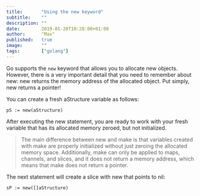 ```yaml
---
title:       "Using the new keyword"
subtitle:    ""
description: ""
date:        2019-01-20T10:28:00+01:00
author:      "Max"
published:   true
image:       ""
tags:        ["golang"]
---
```


Go supports the `new` keyword that allows you to allocate new objects. However, there is a very important detail that you need to remember about new: new returns the memory address of the allocated object. Put simply, new returns a pointer!

You can create a fresh aStructure variable as follows:

```
pS := new(aStructure)
```

After executing the new statement, you are ready to work with your fresh variable that has its allocated memory zeroed, but not initialized.

> The main difference between new and make is that variables created with make are properly initialized without just zeroing the allocated memory space. Additionally, make can only be applied to maps, channels, and slices, and it does not return a memory address, which means that make does not return a pointer.


The next statement will create a slice with new that points to nil:

```
sP := new([]aStructure)
```
